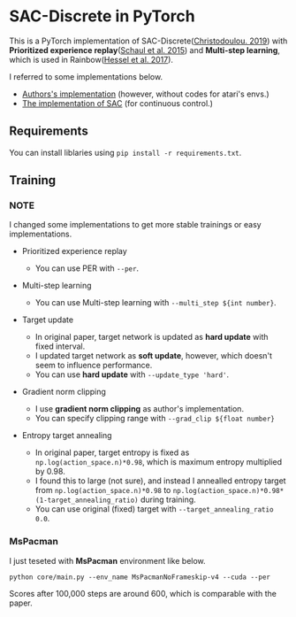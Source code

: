 # SAC-Discrete in PyTorch
This is a PyTorch implementation of SAC-Discrete([Christodoulou. 2019](https://arxiv.org/abs/1910.07207)) with **Prioritized experience replay**([Schaul et al. 2015](https://arxiv.org/abs/1511.05952)) and **Multi-step learning**, which is used in Rainbow([Hessel et al. 2017](https://arxiv.org/abs/1710.02298)).

I referred to some implementations below.
- [Authors's implementation](https://github.com/p-christ/Deep-Reinforcement-Learning-Algorithms-with-PyTorch) (however, without codes for atari's envs.)
- [The implementation of SAC](https://github.com/ku2482/soft-actor-critic.pytorch) (for continuous control.)

## Requirements
You can install liblaries using `pip install -r requirements.txt`.

## Training

### NOTE

I changed some implementations to get more stable trainings or easy implementations.

- Prioritized experience replay
  - You can use PER with `--per`.
- Multi-step learning
  - You can use Multi-step learning with `--multi_step ${int number}`.

- Target update
  - In original paper, target network is updated as **hard update** with fixed interval.
  - I updated target network as **soft update**, however, which doesn't seem to influence performance.
  - You can use **hard update** with `--update_type 'hard'`.
- Gradient norm clipping
  - I use **gradient norm clipping** as author's implementation.
  - You can specify clipping range with `--grad_clip ${float number}`
- Entropy target annealing
  - In original paper, target entropy is fixed as `np.log(action_space.n)*0.98`, which is maximum entropy multiplied by 0.98.
  - I found this to large (not sure), and instead I annealled entropy target from `np.log(action_space.n)*0.98` to `np.log(action_space.n)*0.98*(1-target_annealing_ratio)` during training.
  - You can use original (fixed) target with `--target_annealing_ratio 0.0`.



### MsPacman

I just teseted with **MsPacman** environment like below.

```
python core/main.py --env_name MsPacmanNoFrameskip-v4 --cuda --per
```

Scores after 100,000 steps are around 600, which is comparable with the paper.

